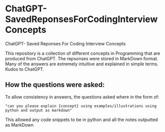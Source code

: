 # ChatGPT-SavedReponsesForCodingInterviewConcepts
ChatGPT- Saved Reponses For Coding Interview Concepts

This repository is a collection of different concepts in Programming that are produced from ChatGPT. The repsonses were stored in MarkDown format. Many of the answers are extremely intuitive and explained in simple terms. Kudos to ChatGPT. 

## How the questions were asked:
To allow consistency in answers, the questions asked where in the form of:

`"can you please explain {concept} using examples/illustrations using python and output as markdown"`

This allowed any code snippets to be in python and all the notes outputted as MarkDown
